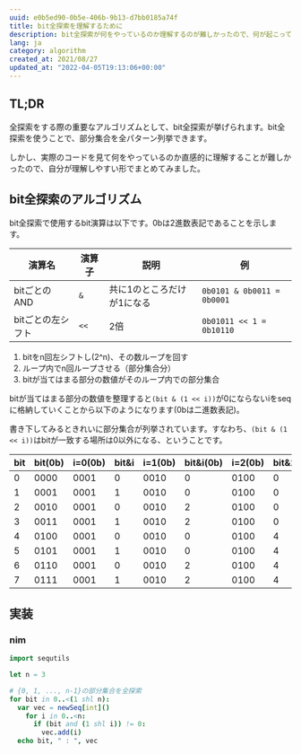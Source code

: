 ```yaml
---
uuid: e0b5ed90-0b5e-406b-9b13-d7bb0185a74f
title: bit全探索を理解するために
description: bit全探索が何をやっているのか理解するのが難しかったので、何が起こっているのかをまとめた
lang: ja
category: algorithm
created_at: 2021/08/27
updated_at: "2022-04-05T19:13:06+00:00"
---
```


## TL;DR

全探索をする際の重要なアルゴリズムとして、bit全探索が挙げられます。bit全探索を使うことで、部分集合を全パターン列挙できます。

しかし、実際のコードを見て何をやっているのか直感的に理解することが難しかったので、自分が理解しやすい形でまとめてみました。

## bit全探索のアルゴリズム

bit全探索で使用するbit演算は以下です。0bは2進数表記であることを示します。

| 演算名            | 演算子 | 説明                       | 例                         |
| ----------------- | ------ | -------------------------- | -------------------------- |
| bitごとのAND      | `&`    | 共に1のところだけが1になる | `0b0101 & 0b0011 = 0b0001` |
| bitごとの左シフト | `<<`   | 2倍                        | `0b01011 << 1 = 0b10110`   |

1. bitをn回左シフトし(2^n)、その数ループを回す
2. ループ内でn回ループさせる（部分集合分）
3. bitが当てはまる部分の数値がそのループ内での部分集合

bitが当てはまる部分の数値を整理すると`(bit & (1 << i))`が0にならないiをseqに格納していくことから以下のようになります(0bは二進数表記)。

書き下してみるときれいに部分集合が列挙されています。すなわち、`(bit & (1 << i))`はbitが一致する場所は0以外になる、ということです。

| bit | bit(0b) | i=0(0b) | bit&i | i=1(0b) | bit&i(0b) | i=2(0b) | bit&2 | array   |
| --- | ------- | ------- | ----- | ------- | --------- | ------- | ----- | ------- |
| 0   | 0000    | 0001    | 0     | 0010    | 0         | 0100    | 0     | ()      |
| 1   | 0001    | 0001    | 1     | 0010    | 0         | 0100    | 0     | (0)     |
| 2   | 0010    | 0001    | 0     | 0010    | 2         | 0100    | 0     | (1)     |
| 3   | 0011    | 0001    | 1     | 0010    | 2         | 0100    | 0     | (0,1)   |
| 4   | 0100    | 0001    | 0     | 0010    | 0         | 0100    | 4     | (2)     |
| 5   | 0101    | 0001    | 1     | 0010    | 0         | 0100    | 4     | (0,2)   |
| 6   | 0110    | 0001    | 0     | 0010    | 2         | 0100    | 4     | (1,2)   |
| 7   | 0111    | 0001    | 1     | 0010    | 2         | 0100    | 4     | (0,1,2) |

## 実装

### nim

```nim
import sequtils

let n = 3

# {0, 1, ..., n-1}の部分集合を全探索
for bit in 0..<(1 shl n):
  var vec = newSeq[int]()
    for i in 0..<n:
      if (bit and (1 shl i)) != 0:
        vec.add(i)
  echo bit, " : ", vec
```
